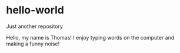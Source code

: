 # hello-world
Just another repository

Hello, my name is Thomas!  I enjoy typing words
on the computer and making a funny noise!
